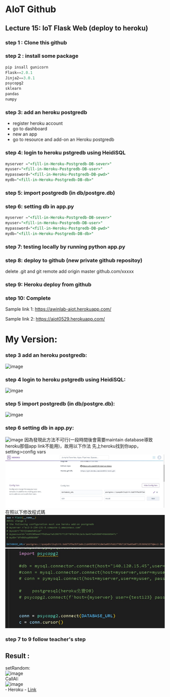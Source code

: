 # AIoT Github

## Lecture 15: IoT Flask Web (deploy to heroku)

### step 1 : Clone this github

### step 2 : install some package


```python
pip insall gunicorn   
Flask==2.0.1 
Jinja2==3.0.1 
psycopg2 
sklearn 
pandas  
numpy 
```

### step 3: add an heroku postgredb

* register heroku account
* go to dashboard
* new an app
* go to resource and add-on an Heroku postgredb

### step 4: login to heroku pstgredb using HeidiSQL


```sql
myserver ="<fill-in-Heroku-Postgredb-DB-sever>"
myuser="<fill-in-Heroku-Postgredb-DB-user>"
mypassword="<fill-in-Heroku-Postgredb-DB-pwd>"
mydb="<fill-in-Heroku-Postgredb-DB-db>"

```
### step 5: import postgredb (in db/postgre.db)


### step 6: setting db in app.py


```sql
myserver ="<fill-in-Heroku-Postgredb-DB-sever>"
myuser="<fill-in-Heroku-Postgredb-DB-user>"
mypassword="<fill-in-Heroku-Postgredb-DB-pwd>"
mydb="<fill-in-Heroku-Postgredb-DB-db>"

```
### step 7: testing locally by running python app.py

### step 8: deploy to github (new private github repositoy)

delete .git and git remote add origin master github.com/xxxxx


### step 9: Heroku deploy from github

### step 10: Complete

Sample link 1:
https://awinlab-aiot.herokuapp.com/

Sample link 2: 
https://aiot0529.herokuapp.com/




# My Version:
### step 3 add an heroku postgredb:
![image](https://i.imgur.com/A7rIDBh.png)
### step 4 login to heroku pstgredb using HeidiSQL:
![imgae](https://i.imgur.com/x7aWb8b.png)
### step 5 import postgredb (in db/postgre.db):
![imgae](https://i.imgur.com/uOSbCWt.png)
### step 6 setting db in app.py:
![image](https://i.imgur.com/jkAynuZ.png)
因為發現此方法不可行(一段時間後會需要maintain database導致heroku那個app link不能用)，故用以下作法
先上heroku找到你app，setting>config vars
![image](heroku_appsetting.jpg)
在照以下修改程式碼
![image](maintain_db_1.jpg)
![image](maintain_db_2.jpg)
### step 7 to 9 follow teacher's step
## Result :
setRandom:<br>
![image](https://i.imgur.com/OHxMj04.png)<br>
CallAI:<br>
![image](https://i.imgur.com/kaQqI3q.png)<br>
**‧** Heroku - [Link](https://aiot0531-test2.herokuapp.com/)
